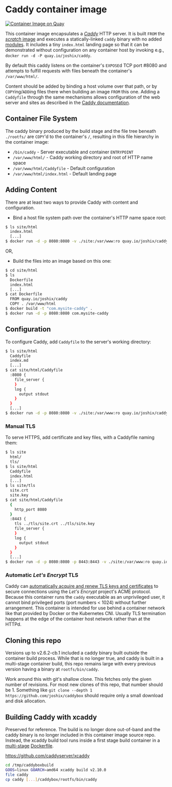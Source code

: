 # Caddy container image

[![Container Image on Quay](https://quay.io/repository/joshix/caddy/status "Container Image on Quay")][quay-joshix-caddy]

This container image encapsulates a [*Caddy*][caddy] HTTP server. It is built `FROM` the [*scratch* image][scratchimg] and executes a statically-linked `caddy` binary with no added [modules][caddons]. It includes a tiny `index.html` landing page so that it can be demonstrated without configuration on any container host by invoking e.g., `docker run -d -P quay.io/joshix/caddy`.

By default this caddy listens on the container's `EXPOSE`d TCP port #8080 and attempts to fulfill requests with files beneath the container's `/var/www/html/`.

Content should be added by binding a host volume over that path, or by `COPY`ing/`ADD`ing files there when building an image `FROM` this one. Adding a `Caddyfile` through the same mechanisms allows configuration of the web server and sites as described in the [Caddy documentation][caddydocs].

## Container File System

The caddy binary produced by the build stage and the file tree beneath `./rootfs/` are `COPY`'d to the container's `/`, resulting in this file hierarchy in the container image:

* `/bin/caddy` - Server executable and container `ENTRYPOINT`
* `/var/www/html/` - Caddy working directory and root of HTTP name space
* `/var/www/html/Caddyfile` - Default configuration
* `/var/www/html/index.html` - Default landing page

## Adding Content

There are at least two ways to provide Caddy with content and configuration.

* Bind a host file system path over the container's HTTP name space root:

```sh
$ ls site/html
  index.html
  [...]
$ docker run -d -p 8080:8080 -v ./site:/var/www:ro quay.io/joshix/caddy
```

OR,

* Build the files into an image based on this one:

```sh
$ cd site/html
$ ls
  Dockerfile
  index.html
  [...]
$ cat Dockerfile
  FROM quay.io/joshix/caddy
  COPY . /var/www/html
$ docker build -t "com.mysite-caddy" .
$ docker run -d -p 8080:8080 com.mysite-caddy
```

## Configuration

To configure Caddy, add `Caddyfile` to the server's working directory:

```sh
$ ls site/html
  Caddyfile
  index.md
  [...]
$ cat site/html/Caddyfile
  :8080 {
    file_server {
    }
    log {
      output stdout
    }
  }
  [...]
$ docker run -d -p 8080:8080 -v ./site:/var/www:ro quay.io/joshix/caddy
```

### Manual TLS

To serve HTTPS, add certificate and key files, with a Caddyfile naming them:

```sh
$ ls site
  html/
  tls/
$ ls site/html
  Caddyfile
  index.html
  [...]
$ ls site/tls
  site.crt
  site.key
$ cat site/html/Caddyfile
  {
    http_port 8080
  }
  :8443 {
    tls ../tls/site.crt ../tls/site.key
    file_server {
    }
    log {
      output stdout
    }
  }
  [...]
$ docker run -d -p 8080:8080 -p 8443:8443 -v ./site:/var/www:ro quay.io/joshix/caddy
```

### Automatic *Let's Encrypt* TLS

Caddy can [automatically acquire and renew TLS keys and certificates][caddyautotls] to secure connections using the *Let's Encrypt* project's ACME protocol. Because this container runs the `caddy` executable as an unprivileged user, it cannot bind privileged ports (port numbers < 1024) without further arrangement. This container is intended for use behind a container network like that provided by Docker or the Kubernetes CNI. Usually TLS termination happens at the edge of the container host network rather than at the HTTPd.

## Cloning this repo

Versions up to v2.6.2-cb.1 included a caddy binary built outside the container build process. While that is no longer true, and caddy is built in a multi-stage container build, this repo remains large with every previous version having a binary at `rootfs/bin/caddy`.

Work around this with git's shallow clone. This fetches only the given number of revisions. For most new clones of this repo, that number should be 1. Something like `git clone --depth 1 https://github.com/joshix/caddybox` should require only a small download and disk allocation.

## Building Caddy with xcaddy

Preserved for reference. The build is no longer done out-of-band and the caddy binary is no longer included in this container image source repo. Instead, the xcaddy build tool runs inside a first stage build container in a [multi-stage][multi-stage-build] [Dockerfile][Dockerfile].

<https://github.com/caddyserver/xcaddy>

```sh
cd /tmp/caddyboxbuild
GOOS=linux GOARCH=amd64 xcaddy build v2.10.0
file caddy
cp caddy [...]/caddybox/rootfs/bin/caddy
```

[caddons]: https://caddyserver.com/docs/modules/
[caddy]: https://caddyserver.com
[caddyautotls]: https://caddyserver.com/docs/automatic-https
[caddydocs]: https://caddyserver.com/docs
[Dockerfile]: Dockerfile
[multi-stage-build]: https://docs.docker.com/build/building/multi-stage/
[quay-joshix-caddy]: https://quay.io/repository/joshix/caddy
[scratchimg]: https://hub.docker.com/_/scratch/
